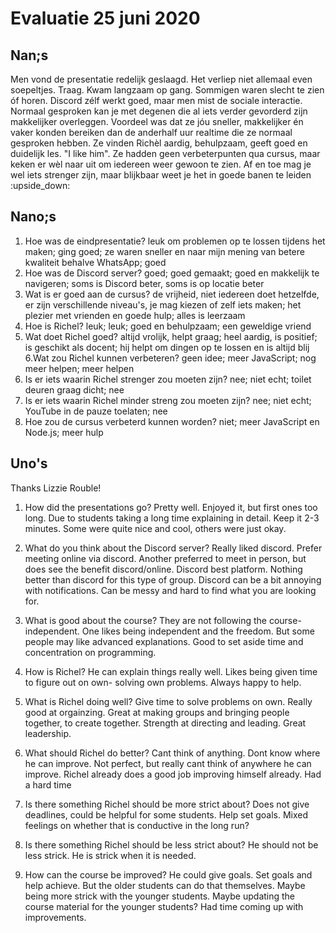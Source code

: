 # Evaluatie 25 juni 2020

## Nan;s

Men vond de presentatie redelijk geslaagd. Het verliep niet allemaal even soepeltjes. Traag. Kwam langzaam op gang. Sommigen waren slecht te zien óf horen.
Discord zélf werkt goed, maar men mist de sociale interactie. Normaal gesproken kan je met degenen die al iets verder gevorderd zijn makkelijker overleggen. Voordeel was dat ze jóu sneller, makkelijker én vaker konden bereiken dan de anderhalf uur realtime die ze normaal gesproken hebben.
Ze vinden Richèl aardig, behulpzaam, geeft goed en duidelijk les. "I like him".
Ze hadden geen verbeterpunten qua cursus, maar keken er wèl naar uit om iedereen weer gewoon te zien.
Af en toe mag je wel iets strenger zijn, maar blijkbaar weet je het in goede banen te leiden :upside_down:

## Nano;s


1. Hoe was de eindpresentatie?
leuk om problemen op te lossen tijdens het maken; ging goed; ze waren sneller en naar mijn mening van betere kwaliteit behalve WhatsApp; goed
2. Hoe was de Discord server?
 goed; goed gemaakt; goed en makkelijk te navigeren; soms is Discord beter, soms is op locatie beter
3. Wat is er goed aan de cursus?
de vrijheid, niet iedereen doet hetzelfde, er zijn verschillende niveau's, je mag kiezen of zelf iets maken; het plezier met vrienden en goede hulp; alles is leerzaam
4. Hoe is Richel?
leuk; leuk; goed en behulpzaam; een geweldige vriend
5. Wat doet Richel goed?
altijd vrolijk, helpt graag; heel aardig, is positief; is geschikt als docent; hij helpt om dingen op te lossen en is altijd blij
 6.Wat zou Richel kunnen verbeteren?
 geen idee; meer JavaScript; nog meer helpen; meer helpen
7.   Is er iets waarin Richel strenger zou moeten zijn?
nee; niet echt; toilet deuren graag dicht; nee
8. Is er iets waarin Richel minder streng zou moeten zijn?
nee; niet echt; YouTube in de pauze toelaten; nee
9. Hoe zou de cursus verbeterd kunnen worden?
niet; meer JavaScript en Node.js; meer hulp




## Uno's

Thanks Lizzie Rouble!

1. How did the presentations go? 
Pretty well. Enjoyed it, but first ones too long. Due to students taking a long time explaining in detail. Keep it 2-3 minutes. Some were quite nice and cool, others were just okay.

2. What do you think about the Discord server? 
Really liked discord. Prefer meeting online via discord. Another preferred to meet in person, but does see the benefit discord/online. Discord best platform. Nothing better than discord for this type of group. Discord can be a bit annoying with notifications. Can be messy and hard to find what you are looking for. 

3. What is good about the course? 
They are not following the course- independent. One likes being independent and the freedom. But some people may like advanced explanations. Good to set aside time and concentration on programming. 

4. How is Richel? 
He can explain things really well. Likes being given time to figure out on own- solving own problems. Always happy to help. 

5. What is Richel doing well? 
Give time to solve problems on own. Really good at orgainzing. Great at making groups and bringing people together, to create together. Strength at directing and leading. Great leadership. 

6. What should Richel do better? 
Cant think of anything. Dont know where he can improve. Not perfect, but really cant think of anywhere he can improve. Richel already does a good job improving himself already. Had a hard time 

7. Is there something Richel should be more strict about? 
Does not give deadlines, could be helpful for some students. Help set goals. Mixed feelings on whether that is conductive in the long run?

8. Is there something Richel should be less strict about? 
He should not be less strick. He is strick when it is needed. 

9. How can the course be improved?
He could give goals. Set goals and help achieve. But the older students can do that themselves. Maybe being more strick with the younger students. Maybe updating the course material for the younger students? Had time coming up with improvements. 

